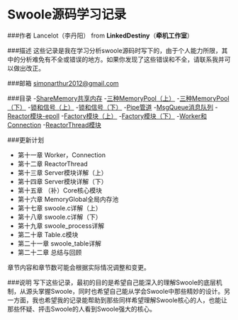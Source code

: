 Swoole源码学习记录
===================

###作者
Lancelot（李丹阳） from **LinkedDestiny**（**牵机工作室**）

###描述
这些记录是我在学习分析swoole源码时写下的，由于个人能力所限，其中的分析难免有不全或错误的地方。如果你发现了这些错误和不全，请联系我并可以做出改正。

###邮箱
simonarthur2012@gmail.com

###目录
-[ShareMemory共享内存](https://github.com/LinkedDestiny/swoole-src-analysis/blob/master/Swoole%E6%BA%90%E7%A0%81%E5%AD%A6%E4%B9%A0%E8%AE%B0%E5%BD%95%EF%BC%88%E4%B8%80%EF%BC%89%E2%80%94%E2%80%94ShareMemory%E5%92%8CMemoryPool.md)
-[三种MemoryPool（上）](https://github.com/LinkedDestiny/swoole-src-analysis/blob/master/Swoole%E6%BA%90%E7%A0%81%E5%AD%A6%E4%B9%A0%E8%AE%B0%E5%BD%95%EF%BC%88%E4%BA%8C%EF%BC%89%E2%80%94%E2%80%94%E4%B8%89%E7%A7%8DMemoryPool%EF%BC%88%E4%B8%8A%EF%BC%89.md)
-[三种MemoryPool（下）](https://github.com/LinkedDestiny/swoole-src-analysis/blob/master/Swoole%E6%BA%90%E7%A0%81%E5%AD%A6%E4%B9%A0%E8%AE%B0%E5%BD%95%EF%BC%88%E4%B8%89%EF%BC%89%E2%80%94%E2%80%94%E4%B8%89%E7%A7%8DMemoryPool%EF%BC%88%E4%B8%8B%EF%BC%89.md)
-[锁和信号（上）](https://github.com/LinkedDestiny/swoole-src-analysis/blob/master/Swoole%E6%BA%90%E7%A0%81%E5%AD%A6%E4%B9%A0%E8%AE%B0%E5%BD%95%EF%BC%88%E5%9B%9B%EF%BC%89%E2%80%94%E2%80%94%E9%94%81%E5%92%8C%E4%BF%A1%E5%8F%B7%EF%BC%88%E4%B8%8A%EF%BC%89.md)
-[锁和信号（下）](https://github.com/LinkedDestiny/swoole-src-analysis/blob/master/Swoole%E6%BA%90%E7%A0%81%E5%AD%A6%E4%B9%A0%E8%AE%B0%E5%BD%95%EF%BC%88%E4%BA%94%EF%BC%89%E2%80%94%E2%80%94%E9%94%81%E5%92%8C%E4%BF%A1%E5%8F%B7%EF%BC%88%E4%B8%8B%EF%BC%89.md)
-[Pipe管道](https://github.com/LinkedDestiny/swoole-src-analysis/blob/master/Swoole%E6%BA%90%E7%A0%81%E5%AD%A6%E4%B9%A0%E8%AE%B0%E5%BD%95%EF%BC%88%E5%85%AD%EF%BC%89%E2%80%94%E2%80%94Pipe%E7%AE%A1%E9%81%93.md)
-[MsgQueue消息队列](https://github.com/LinkedDestiny/swoole-src-analysis/blob/master/Swoole%E6%BA%90%E7%A0%81%E5%AD%A6%E4%B9%A0%E8%AE%B0%E5%BD%95%EF%BC%88%E4%B8%83%EF%BC%89%E2%80%94%E2%80%94MsgQueue.md)
-[Reactor模块-epoll](https://github.com/LinkedDestiny/swoole-src-analysis/blob/master/Swoole%E6%BA%90%E7%A0%81%E5%AD%A6%E4%B9%A0%E8%AE%B0%E5%BD%95%EF%BC%88%E5%85%AB%EF%BC%89%E2%80%94%E2%80%94Reactor%E6%A8%A1%E5%9D%97-epoll.md)
-[Factory模块（上）](https://github.com/LinkedDestiny/swoole-src-analysis/blob/master/Swoole%E6%BA%90%E7%A0%81%E5%AD%A6%E4%B9%A0%E8%AE%B0%E5%BD%95%EF%BC%88%E4%B9%9D%EF%BC%89%E2%80%94%E2%80%94Factory%E6%A8%A1%E5%9D%97%EF%BC%88%E4%B8%8A%EF%BC%89.md)
-[Factory模块（下）](https://github.com/LinkedDestiny/swoole-src-analysis/blob/master/Swoole%E6%BA%90%E7%A0%81%E5%AD%A6%E4%B9%A0%E8%AE%B0%E5%BD%95%EF%BC%88%E5%8D%81%EF%BC%89%E2%80%94%E2%80%94Factory%E6%A8%A1%E5%9D%97%EF%BC%88%E4%B8%8B%EF%BC%89.md)
-[Worker和Connection](https://github.com/LinkedDestiny/swoole-src-analysis/blob/master/Swoole%E6%BA%90%E7%A0%81%E5%AD%A6%E4%B9%A0%E8%AE%B0%E5%BD%95%EF%BC%88%E5%8D%81%E4%B8%80%EF%BC%89%E2%80%94%E2%80%94Worker%2CConnection.md)
-[ReactorThread模块]()

###更新计划
 - 第十一章 Worker，Connection 
 - 第十二章 ReactorThread
 - 第十三章 Server模块详解（上）
 - 第十四章 Server模块详解（下）
 - 第十五章 （补）Core核心模块
 - 第十六章 MemoryGlobal全局内存池
 - 第十七章 swoole.c详解（上）
 - 第十八章 swoole.c详解（下）
 - 第十九章 swoole_process详解
 - 第二十章 Table.c模块
 - 第二十一章 swoole_table详解
 - 第二十二章 总结与回顾

章节内容和章节数可能会根据实际情况调整和变更。

###说明
写下这些记录，最初的目的是希望自己能深入的理解Swoole的底层机制，从源头掌握Swoole，同时也希望自己能从学会Swoole中那些精妙的设计。另一方面，我也希望我的记录能帮助到那些同样希望理解Swoole核心的人，也能让那些怀疑、抨击Swoole的人看到Swoole强大的核心。

